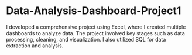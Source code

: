 # Data-Analysis-Dashboard-Project1
I developed a comprehensive project using Excel, where I created multiple dashboards to analyze data. The project involved key stages such as data processing, cleaning, and visualization. I also utilized SQL for data extraction and analysis.
